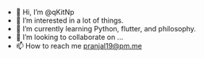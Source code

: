 - 👋 Hi, I’m @qKitNp
- 👀 I’m interested in a lot of things.
- 🌱 I’m currently learning Python, flutter, and philosophy.
- 💞️ I’m looking to collaborate on ...
- 📫 How to reach me pranjal19@pm.me

<!---
qKitNp/qKitNp is a ✨ special ✨ repository because its `README.md` (this file) appears on your GitHub profile.
You can click the Preview link to take a look at your changes.
--->

